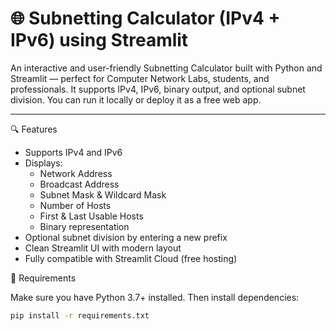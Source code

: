 # 🌐 Subnetting Calculator (IPv4 + IPv6) using Streamlit

An interactive and user-friendly Subnetting Calculator built with Python and Streamlit — perfect for Computer Network Labs, students, and professionals.
It supports IPv4, IPv6, binary output, and optional subnet division. You can run it locally or deploy it as a free web app.

---

🔍 Features

- Supports IPv4 and IPv6
- Displays:
  - Network Address
  - Broadcast Address
  - Subnet Mask & Wildcard Mask
  - Number of Hosts
  - First & Last Usable Hosts
  - Binary representation
- Optional subnet division by entering a new prefix
- Clean Streamlit UI with modern layout
- Fully compatible with Streamlit Cloud (free hosting)


 🧾 Requirements

Make sure you have Python 3.7+ installed. Then install dependencies:

```bash
pip install -r requirements.txt
